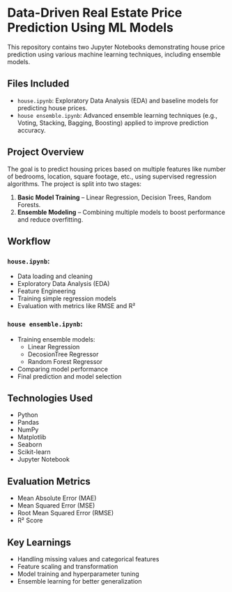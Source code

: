 # Data-Driven Real Estate Price Prediction Using ML Models

This repository contains two Jupyter Notebooks demonstrating house price prediction using various machine learning techniques, including ensemble models.


## Files Included

- `house.ipynb`: Exploratory Data Analysis (EDA) and baseline models for predicting house prices.
- `house ensemble.ipynb`: Advanced ensemble learning techniques (e.g., Voting, Stacking, Bagging, Boosting) applied to improve prediction accuracy.


## Project Overview

The goal is to predict housing prices based on multiple features like number of bedrooms, location, square footage, etc., using supervised regression algorithms. The project is split into two stages:

1. **Basic Model Training** – Linear Regression, Decision Trees, Random Forests.
2. **Ensemble Modeling** – Combining multiple models to boost performance and reduce overfitting.

## Workflow

### `house.ipynb`:
- Data loading and cleaning
- Exploratory Data Analysis (EDA)
- Feature Engineering
- Training simple regression models
- Evaluation with metrics like RMSE and R²

### `house ensemble.ipynb`:
- Training ensemble models:
  - Linear Regression
  - DecosionTree Regressor
  - Random Forest Regressor
- Comparing model performance
- Final prediction and model selection


## Technologies Used

- Python
- Pandas
- NumPy
- Matplotlib
- Seaborn
- Scikit-learn
- Jupyter Notebook


##  Evaluation Metrics

- Mean Absolute Error (MAE)
- Mean Squared Error (MSE)
- Root Mean Squared Error (RMSE)
- R² Score

## Key Learnings

- Handling missing values and categorical features
- Feature scaling and transformation
- Model training and hyperparameter tuning
- Ensemble learning for better generalization


